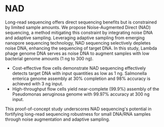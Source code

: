 # NAD
Long-read sequencing offers direct sequencing benefits but is constrained by limited sample amounts. We propose Noise-Augmented Direct (NAD) sequencing, a method mitigating this constraint by integrating noise DNA and adaptive sampling. Leveraging adaptive sampling from emerging nanopore sequencing technology, NAD sequencing selectively depletes noise DNA, enhancing the sequencing of target DNA. In this study, Lambda phage genome DNA serves as noise DNA to augment samples with low bacterial genome amounts (1 ng to 300 ng). 

  - Cost-effective flow cells demonstrate NAD sequencing effectively detects target DNA with input quantities as low as 1 ng. Salmonella enterica genome assembly at 30% completion and 98% accuracy is achieved with 3 ng input. 
  - High-throughput flow cells yield near-complete (99.9%) assembly of the Pseudomonas aeruginosa genome with 99.97% accuracy at 300 ng input.

This proof-of-concept study underscores NAD sequencing's potential in fortifying long-read sequencing robustness for small DNA/RNA samples through noise augmentation and adaptive sampling.
